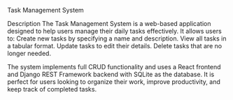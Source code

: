 Task Management System

Description
The Task Management System is a web-based application designed to help users manage their daily tasks effectively. 
It allows users to:
Create new tasks by specifying a name and description.
View all tasks in a tabular format.
Update tasks to edit their details.
Delete tasks that are no longer needed.

The system implements full CRUD functionality and uses a React frontend and Django REST Framework backend with SQLite as the database. 
It is perfect for users looking to organize their work, improve productivity, and keep track of completed tasks.
